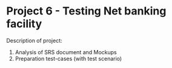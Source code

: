 # Project 6 - Testing Net banking facility  
Description of project:  
1. Analysis of SRS document and Mockups
2. Preparation test-cases (with test scenario)
